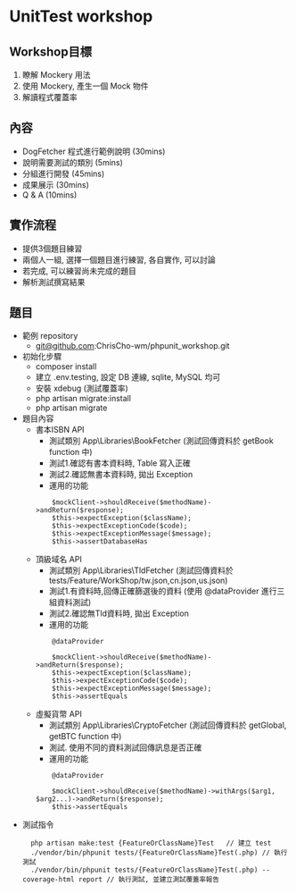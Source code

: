 # UnitTest workshop
## Workshop目標
1. 瞭解 Mockery 用法
2. 使用 Mockery, 產生一個 Mock 物件
3. 解讀程式覆蓋率

## 內容
- DogFetcher 程式進行範例說明 (30mins)
- 說明需要測試的類別 (5mins)
- 分組進行開發 (45mins)
- 成果展示 (30mins)
- Q & A (10mins)

## 實作流程
- 提供3個題目練習
- 兩個人一組, 選擇一個題目進行練習, 各自實作, 可以討論
- 若完成, 可以練習尚未完成的題目
- 解析測試撰寫結果

## 題目
- 範例 repository
  - git@github.com:ChrisCho-wm/phpunit_workshop.git
- 初始化步驟
  - composer install
  - 建立 .env.testing, 設定 DB 連線, sqlite, MySQL 均可
  - 安裝 xdebug (測試覆蓋率)
  - php artisan migrate:install
  - php artisan migrate
- 題目內容
  - 書本ISBN API
    - 測試類別 App\Libraries\BookFetcher (測試回傳資料於 getBook function 中)
    - 測試1.確認有書本資料時, Table 寫入正確
    - 測試2.確認無書本資料時, 拋出 Exception
    - 運用的功能
    ```
        $mockClient->shouldReceive($methodName)->andReturn($response);
        $this->expectException($className);
        $this->expectExceptionCode($code);
        $this->expectExceptionMessage($message);
        $this->assertDatabaseHas
    ```
  - 頂級域名 API
    - 測試類別 App\Libraries\TldFetcher (測試回傳資料於 tests/Feature/WorkShop/tw.json,cn.json,us.json)
    - 測試1.有資料時,回傳正確篩選後的資料 (使用 @dataProvider 進行三組資料測試)
    - 測試2.確認無Tld資料時, 拋出 Exception
    - 運用的功能
    ```
        @dataProvider

        $mockClient->shouldReceive($methodName)->andReturn($response);
        $this->expectException($className);
        $this->expectExceptionCode($code);
        $this->expectExceptionMessage($message);
        $this->assertEquals
    ```
  - 虛擬貨幣 API
    - 測試類別 App\Libraries\CryptoFetcher (測試回傳資料於 getGlobal, getBTC function 中)
    - 測試. 使用不同的資料測試回傳訊息是否正確
    - 運用的功能
    ```
        @dataProvider

        $mockClient->shouldReceive($methodName)->withArgs($arg1, $arg2...)->andReturn($response);
        $this->assertEquals
    ```
- 測試指令
  ```
    php artisan make:test {FeatureOrClassName}Test   // 建立 test
    ./vendor/bin/phpunit tests/{FeatureOrClassName}Test(.php) // 執行測試
    ./vendor/bin/phpunit tests/{FeatureOrClassName}Test(.php) --coverage-html report // 執行測試, 並建立測試覆蓋率報告
  ```